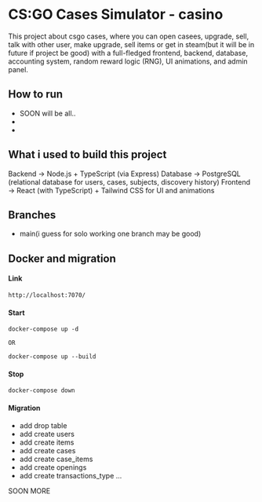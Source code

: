 # CS:GO Cases Simulator - casino


This project about csgo cases, where you can open casees, upgrade, sell, talk with other user, make upgrade, sell items or get in steam(but it will be in future if project be good) 
with a full-fledged frontend, backend, database, accounting system, random reward logic (RNG), UI animations, and admin panel.




## How to run 
- SOON will be all..
- 
- 







## What i used to build this project
Backend → Node.js + TypeScript (via Express)
Database → PostgreSQL (relational database for users, cases, subjects, discovery history)
Frontend → React (with TypeScript) + Tailwind CSS for UI and animations





## Branches
- main(i guess for solo working one branch may be good)

[//]: # (- develop &#40;when add something and it's work&#41;)

[//]: # (- feature/project-setup&#40;add everything&#41;)


## Docker and migration

#### Link

```
http://localhost:7070/
```

#### Start
```
docker-compose up -d

OR

docker-compose up --build
```

#### Stop

```
docker-compose down

```
#### Migration
- add drop table
- add create users
- add create items
- add create cases
- add create case_items
- add create openings
- add create transactions_type
...





SOON MORE


